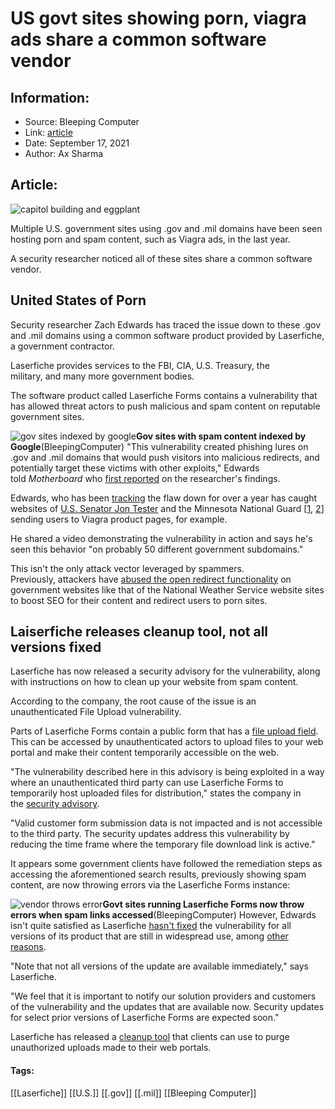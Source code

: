 # US govt sites showing porn, viagra ads share a common software vendor
### 

## Information:
+ Source: Bleeping Computer
+ Link: [article](https://www.bleepingcomputer.com/news/security/us-govt-sites-showing-porn-viagra-ads-share-a-common-software-vendor/)
+ Date: September 17, 2021
+ Author: Ax Sharma


## Article:
![capitol building and eggplant](https://www.bleepstatic.com/content/hl-images/2021/09/17/capitol-eggplant.png)


Multiple U.S. government sites using .gov and .mil domains have been seen hosting porn and spam content, such as Viagra ads, in the last year.


A security researcher noticed all of these sites share a common software vendor.


United States of Porn
---------------------


Security researcher Zach Edwards has traced the issue down to these .gov and .mil domains using a common software product provided by Laserfiche, a government contractor.


Laserfiche provides services to the FBI, CIA, U.S. Treasury, the military, and many more government bodies.


The software product called Laserfiche Forms contains a vulnerability that has allowed threat actors to push malicious and spam content on reputable government sites.



![gov sites indexed by google](https://www.bleepstatic.com/images/news/u/1164866/2021/Sep-2021/gov-vuln/google-results.jpg)**Gov sites with spam content indexed by Google**(BleepingComputer)
"This vulnerability created phishing lures on .gov and .mil domains that would push visitors into malicious redirects, and potentially target these victims with other exploits," Edwards told *Motherboard* who [first reported](https://www.vice.com/en/article/pkb5qy/why-government-and-military-sites-are-hosting-porn-and-viagra-adsovernm) on the researcher's findings.


Edwards, who has been [tracking](https://twitter.com/thezedwards/status/1438546541652832259) the flaw down for over a year has caught websites of [U.S. Senator Jon Tester](https://twitter.com/thezedwards/status/1375118316021280772) and the Minnesota National Guard [[1](http://web.archive.org/web/20210914181655/https://webcache.googleusercontent.com/search?q=cache%3Acxm1jQe2uNEJ%3Ahttps%3A%2F%2Fminnesotanationalguard.ng.mil%2Fdocuments%2F2019%2F12%2Ffamily-statement-for-sgt-kort-m-plantenberg.pdf+&cd=6&hl=en&ct=clnk&gl=us), [2](https://archive.is/sPMG3)] sending users to Viagra product pages, for example.


He shared a video demonstrating the vulnerability in action and says he's seen this behavior "on probably 50 different government subdomains."



This isn't the only attack vector leveraged by spammers. Previously, attackers have [abused the open redirect functionality](https://www.bleepingcomputer.com/news/security/us-government-sites-abused-to-redirect-users-to-porn-sites/) on government websites like that of the National Weather Service website sites to boost SEO for their content and redirect users to porn sites.


Laiserfiche releases cleanup tool, not all versions fixed
---------------------------------------------------------


Laserfiche has now released a security advisory for the vulnerability, along with instructions on how to clean up your website from spam content.


According to the company, the root cause of the issue is an unauthenticated File Upload vulnerability.


Parts of Laserfiche Forms contain a public form that has a [file upload field](https://doc.laserfiche.com/laserfiche.documentation/11/administration/en-us/Default.htm#../Subsystems/Forms/Content/Forms/Form-Fields/File-Upload.htm). This can be accessed by unauthenticated actors to upload files to your web portal and make their content temporarily accessible on the web.


"The vulnerability described here in this advisory is being exploited in a way where an unauthenticated third party can use Laserfiche Forms to temporarily host uploaded files for distribution," states the company in the [security advisory](https://support.laserfiche.com/kb/1014315/laserfiche-forms-portal-file-upload-vulnerability).


"Valid customer form submission data is not impacted and is not accessible to the third party. The security updates address this vulnerability by reducing the time frame where the temporary file download link is active."


It appears some government clients have followed the remediation steps as accessing the aforementioned search results, previously showing spam content, are now throwing errors via the Laserfiche Forms instance:



![vendor throws error](https://www.bleepstatic.com/images/news/u/1164866/2021/Sep-2021/gov-vuln/vendor-error.jpeg)**Govt sites running Laserfiche Forms now throw errors when spam links accessed**(BleepingComputer)
However, Edwards isn't quite satisfied as Laserfiche [hasn't fixed](http://twitter.com/thezedwards/status/1438563722285309956) the vulnerability for all versions of its product that are still in widespread use, among [other reasons](https://twitter.com/thezedwards/status/1438699019442683909).


"Note that not all versions of the update are available immediately," says Laserfiche.


"We feel that it is important to notify our solution providers and customers of the vulnerability and the updates that are available now. Security updates for select prior versions of Laserfiche Forms are expected soon."


Laserfiche has released a [cleanup tool](https://support.laserfiche.com/kb/1014322/laserfiche-forms-public-portal-file-cleanup-tool) that clients can use to purge unauthorized uploads made to their web portals.




#### Tags:
[[Laserfiche]] [[U.S.]] [[.gov]] [[.mil]] [[Bleeping Computer]]
